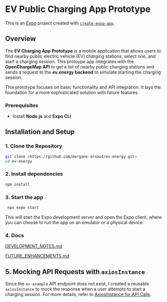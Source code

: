 # EV Public Charging App Prototype

This is an [Expo](https://expo.dev) project created with [`create-expo-app`](https://www.npmjs.com/package/create-expo-app).

## Overview

The **EV Charging App Prototype** is a mobile application that allows users to find nearby public electric vehicle (EV) charging stations, select one, and start a charging session. This protoype app integrates with the **OpenChargeMap API** to get a list of nearby public charging stations and sends a request to the **ev.energy backend** to simulate starting the charging session.

This prototype focuses on basic functionality and API integration. It lays the foundation for a more sophisticated solution with future features.

### Prerequisites

- Install **Node.js** and **Expo CLI**

## Installation and Setup

### 1. Clone the Repository

```bash
git clone <https://github.com/morgane-arnaud/ev-energy.git>
cd ev-energy
```

### 2. Install dependencies

```bash
npm install
```

### 3. Start the app

```bash
 npx expo start
```

This will start the Expo development server and open the Expo client, where you can choose to run the app on an emulator or a physical device.

### 4. Docs

[DEVELOPMENT_NOTES.md](docs/DEVELOPMENT_NOTES.md)

[FUTURE_ENHANCEMENTS.md](docs/FUTURE_ENHANCEMENTS.md)

## 5. Mocking API Requests with `axiosInstance`

Since the `ev-example` API endpoint does not exist, I created a reusable `axiosInstance` to mock the response when a user attempts to start a charging session.
For more details, refer to [AxiosInstance for API Calls](docs/DEVELOPMENT_NOTES.md#axiosinstance-for-api-calls).
